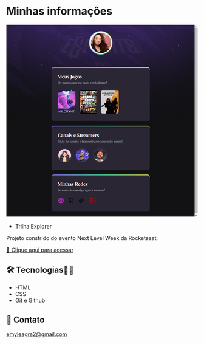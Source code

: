 # Minhas informações 
![preview](./.github/preview.png)

- Trilha Explorer

Projeto constrído do evento Next Level Week da Rocketseat.

[🔗 Clique aqui para acessar](https://devemyle.github.io/projeto-nlw/)

## 🛠 Tecnologias👩‍💻

- HTML
- CSS
- Git e Github

## 💟 Contato

emyleagra2@gmail.com
